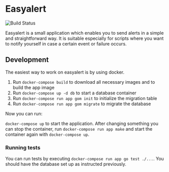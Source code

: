 # Easyalert
![Build Status](https://travis-ci.org/bakku/easyalert.svg?branch=master)

Easyalert is a small application which enables you to send alerts in a simple and straightforward way. It is suitable especially for scripts where you want to notify yourself in case a certain event or failure occurs.

## Development

The easiest way to work on easyalert is by using docker.

1. Run `docker-compose build` to download all necessary images and to build the app image
2. Run `docker-compose up -d db` to start a database container
3. Run `docker-compose run app gom init` to initialize the migration table
4. Run `docker-compose run app gom migrate` to migrate the database

Now you can run:

`docker-compose up` to start the application. After changing something you can stop the container, run `docker-compose run app make` and start the container again with `docker-compose up`.

### Running tests

You can run tests by executing `docker-compose run app go test ./...`. You should have the database set up as instructed previously.